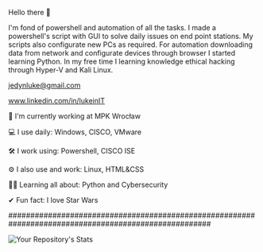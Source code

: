 Hello there 👋

I'm fond of powershell and automation of all the tasks. I made a powershell's script with GUI to solve daily issues on end point stations. My scripts also configurate new PCs as required. For automation downloading data from network and configurate devices through browser I started learning Python. In my free time I learning knowledge ethical hacking through Hyper-V and Kali Linux.

jedynluke@gmail.com 

www.linkedin.com/in/lukeinIT

🏢 I'm currently working at MPK Wrocław

💻 I use daily: Windows, CISCO, VMware 

🛠 I work using: Powershell, CISCO ISE
        
⚙️ I also use and work: Linux, HTML&CSS     

👨‍🏫 Learning all about: Python and Cybersecurity

✔ Fun fact: I love Star Wars

######################################################################################################

![Your Repository's Stats](https://github-readme-stats.vercel.app/api/top-langs/?username=LukeJed&theme=blue-green)
